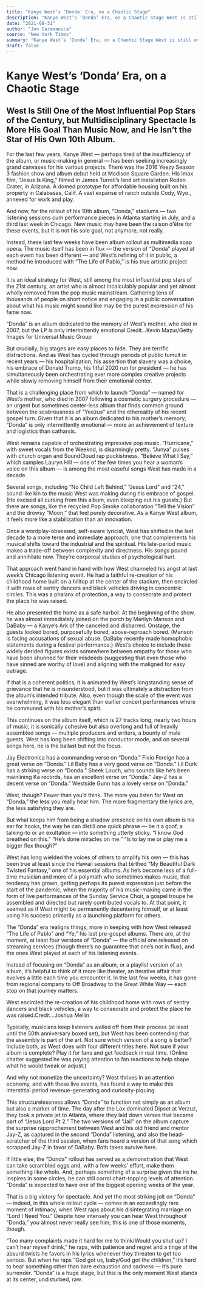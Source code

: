 ```yaml
---
title: "Kanye West’s ‘Donda’ Era, on a Chaotic Stage"
description: "Kanye West’s ‘Donda’ Era, on a Chaotic Stage West is still one of the most influential pop stars of the 21st century, but multidisciplinary spectacle is more his goal than music now. There was the 201..."
date: "2021-08-31"
author: "Jon Caramanica"
source: "New York Times"
summary: "Kanye West’s ‘Donda’ Era, on a Chaotic Stage West is still one of the most influential pop stars of the 21st century, but multidisciplinary spectacle is more his goal than music now. There was the 2016 Yeezy Season 3 fashion show and album debut held at Madison Square Garden. His Imax film, “Jesus Is King,” filmed in James Turrell’s land art installation Roden Crater."
draft: false
---
```


# Kanye West’s ‘Donda’ Era, on a Chaotic Stage

## West Is Still One of the Most Influential Pop Stars of the Century, but Multidisciplinary Spectacle Is More His Goal Than Music Now, and He Isn’t the Star of His Own 10th Album.

For the last few years, Kanye West — perhaps tired of the insufficiency of the album, or music-making in general — has been seeking increasingly grand canvases for his various projects. There was the 2016 Yeezy Season 3 fashion show and album debut held at Madison Square Garden. His Imax film, “Jesus Is King,” filmed in James Turrell’s land art installation Roden Crater, in Arizona. A domed prototype for affordable housing built on his property in Calabasas, Calif. A vast expanse of ranch outside Cody, Wyo., annexed for work and play.

And now, for the rollout of his 10th album, “Donda,” stadiums — two listening sessions cum performance pieces in Atlanta starting in July, and a third last week in Chicago. New music may have been the raison d’être for these events, but it is not his sole goal, not anymore, not really.

Instead, these last few weeks have been album rollout as multimedia soap opera. The music itself has been in flux — the version of “Donda” played at each event has been different — and West’s refining of it in public, a method he introduced with “The Life of Pablo,” is his true artistic project now.

It is an ideal strategy for West, still among the most influential pop stars of the 21st century, an artist who is almost incalculably popular and yet almost wholly removed from the pop music mainstream. Gathering tens of thousands of people on short notice and engaging in a public conversation about what his music might sound like may be the purest expression of his fame now.

“Donda” is an album dedicated to the memory of West’s mother, who died in 2007, but the LP is only intermittently emotional.Credit...Kevin Mazur/Getty Images for Universal Music Group

But crucially, big stages are easy places to hide. They are terrific distractions. And as West has cycled through periods of public tumult in recent years — his hospitalization, his assertion that slavery was a choice, his embrace of Donald Trump, his fitful 2020 run for president — he has simultaneously been orchestrating ever more complex creative projects while slowly removing himself from their emotional center.

That is a challenging place from which to launch “Donda” — named for West’s mother, who died in 2007 following a cosmetic surgery procedure — an urgent but sometimes center-less album that finds common ground between the scabrousness of “Yeezus” and the ethereality of his recent gospel turn. Given that it is an album dedicated to his mother’s memory, “Donda” is only intermittently emotional — more an achievement of texture and logistics than catharsis.

West remains capable of orchestrating impressive pop music. “Hurricane,” with sweet vocals from the Weeknd, is disarmingly pretty. “Junya” pulses with church organ and SoundCloud rap puckishness. “Believe What I Say,” which samples Lauryn Hill — one of the few times you hear a woman’s voice on this album — is among the most easeful songs West has made in a decade.

Several songs, including “No Child Left Behind,” “Jesus Lord” and “24,” sound like kin to the music West was making during his embrace of gospel. (He excised all cursing from this album, even bleeping out his guests.) But there are songs, like the recycled Pop Smoke collaboration “Tell the Vision” and the drowsy “Moon,” that feel purely decorative. As a Kanye West album, it feels more like a stabilization than an innovation.

Once a wordplay-obsessed, self-aware lyricist, West has shifted in the last decade to a more terse and immediate approach, one that complements his musical shifts toward the industrial and the spiritual. His late-period music makes a trade-off between complexity and directness. His songs pound and annihilate now. They’re corporeal studies of psychological hurt.

That approach went hand in hand with how West channeled his angst at last week’s Chicago listening event. He had a faithful re-creation of his childhood home built on a hilltop at the center of the stadium, then encircled it with rows of sentry dancers and black vehicles driving in concentric circles. This was a phalanx of protection, a way to consecrate and protect the place he was raised.

He also presented the home as a safe harbor. At the beginning of the show, he was almost immediately joined on the porch by Marilyn Manson and DaBaby — a Kanye’s Ark of the canceled and disbarred. Onstage, the guests looked bored, purposefully bored, above-reproach bored. (Manson is facing accusations of sexual abuse. DaBaby recently made homophobic statements during a festival performance.) West’s choice to include these widely derided figures exists somewhere between empathy for those who have been shunned for their misdeeds (suggesting that even those who have sinned are worthy of love) and aligning with the maligned for easy outrage.

If that is a coherent politics, it is animated by West’s longstanding sense of grievance that he is misunderstood, but it was ultimately a distraction from the album’s intended tribute. Also, even though the scale of the event was overwhelming, it was less elegant than earlier concert performances where he communed with his mother’s spirit.

This continues on the album itself, which is 27 tracks long, nearly two hours of music; it is sonically cohesive but also overlong and full of heavily assembled songs — multiple producers and writers, a bounty of male guests. West has long been shifting into conductor mode, and on several songs here, he is the ballast but not the focus.

Jay Electronica has a commanding verse on “Donda.” Fivio Foreign has a great verse on “Donda.” Lil Baby has a very good verse on “Donda.” Lil Durk has a striking verse on “Donda.” Sheek Louch, who sounds like he’s been mainlining Ka records, has an excellent verse on “Donda.” Jay-Z has a decent verse on “Donda.” Westside Gunn has a lovely verse on “Donda.”

West, though? Fewer than you’d think. The more you listen for West on “Donda,” the less you really hear him. The more fragmentary the lyrics are, the less satisfying they are.

But what keeps him from being a shadow presence on his own album is his ear for hooks, the way he can distill one quick phrase — be it a goof, a talking-to or an exultation — into something utterly sticky. “I know God breathed on this.” “He’s done miracles on me.” “Is to lay me or play me a bigger flex though?”

West has long wielded the voices of others to amplify his own — this has been true at least since the Hawaii sessions that birthed “My Beautiful Dark Twisted Fantasy,” one of his essential albums. As he’s become less of a full-time musician and more of a polymath who sometimes makes music, that tendency has grown, getting perhaps its purest expression just before the start of the pandemic, when the majority of his music-making came in the form of live performances of the Sunday Service Choir, a gospel troupe he assembled and directed but rarely contributed vocals to. At that point, it seemed as if West might be permanently decentering himself, or at least using his success primarily as a launching platform for others.

The “Donda” era realigns things, more in keeping with how West released “The Life of Pablo” and “Ye,” his last pre-gospel albums. There are, at the moment, at least four versions of “Donda” — the official one released on streaming services (though there’s no guarantee that one’s not in flux), and the ones West played at each of his listening events.

Instead of focusing on “Donda” as an album, or a playlist version of an album, it’s helpful to think of it more like theater, an iterative affair that evolves a little each time you encounter it. In the last few weeks, it has gone from regional company to Off Broadway to the Great White Way — each stop on that journey matters.

West encircled the re-creation of his childhood home with rows of sentry dancers and black vehicles, a way to consecrate and protect the place he was raised.Credit...Joshua Mellin

Typically, musicians keep listeners walled off from their process (at least until the 50th anniversary boxed set), but West has been contending that the assembly is part of the art. Not sure which version of a song is better? Include both, as West does with four different titles here. Not sure if your album is complete? Play it for fans and get feedback in real time. (Online chatter suggested he was paying attention to fan reactions to help shape what he would tweak or adjust.)

And why not monetize the uncertainty? West thrives in an attention economy, and with these live events, has found a way to make this interstitial period revenue-generating and curiosity-piquing.

This structurelessness allows “Donda” to function not simply as an album but also a marker of time. The day after the Lox dominated Dipset at Verzuz, they took a private jet to Atlanta, where they laid down verses that became part of “Jesus Lord Pt 2.” The two versions of “Jail” on the album capture the surprise rapprochement between West and his old friend and mentor Jay-Z, as captured in the second “Donda” listening, and also the head-scratcher of the third session, when fans heard a version of that song which scrapped Jay-Z in favor of DaBaby. Both takes survive here.

If little else, the “Donda” rollout has served as a demonstration that West can take scrambled eggs and, with a few weeks’ effort, make them something like whole. And, perhaps something of a surprise given the ire he inspires in some circles, he can still corral chart-topping levels of attention. “Donda” is expected to have one of the biggest opening weeks of the year.

That is a big victory for spectacle. And yet the most striking jolt on “Donda” — indeed, in this whole rollout cycle — comes in an exceedingly rare moment of intimacy, when West raps about his disintegrating marriage on “Lord I Need You.” Despite how intensely you can hear West throughout “Donda,” you almost never really see him; this is one of those moments, though.

“Too many complaints made it hard for me to think/Would you shut up? I can’t hear myself drink,” he raps, with patience and regret and a tinge of the absurd twists he favors in his lyrics whenever they threaten to get too serious. But when he raps “God got us, baby/God got the children,” it’s hard to hear something other than bare exhaustion and sadness — it’s pure surrender. “Donda” is a huge stage, but this is the only moment West stands at its center, undisturbed, raw.
